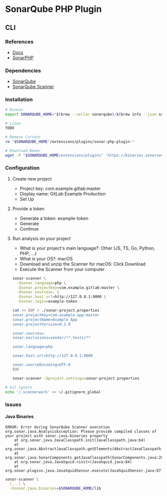 # SonarQube PHP Plugin

<!--
https://github.com/ivan-berezhnov/symfony_3/blob/master/sonar-project.properties

https://github.com/curlybracket-nl/sonarqube-scanner
https://blog.e-zest.com/how-to-test-php-code-quality-using-sonarqube
https://stackoverflow.com/questions/45421333/jenkins-pipeline-job-build
https://pt.slideshare.net/up1/03-sonar

https://www.youtube.com/watch?v=7xjgDPzl128
https://phpmetrics.org/
https://blog.setapp.pl/gitlab-integration-tutorial/
https://blog.setapp.pl/how-to-use-sonarscanner/
https://www.8ym8.com/340517.html

https://nullsweep.com/creating-a-secure-pipeline-jenkins-with-sonarqube-and-dependencycheck/
https://jenkins.io/blog/2017/04/18/continuousdelivery-devops-sonarqube/
https://geekalicious.pt/pt/continuous-integration/analisar-projeto-php-laravel-5-multilingua-com-sonarqube/
https://dzone.com/articles/sonarqube-scanning-in-15-minutes-2
https://github.com/rogervila/php-sonarqube-scanner-test
https://imasters.com.br/back-end/configurando-sonarqube-e-phpstorm
https://dev.to/jeromegamez/continuous-php-code-quality-with-sonarcloud-276i
https://www.jeffgeerling.com/blogs/jeff-geerling/ci-deployments-code-analysis-drupal-php
-->

## CLI

### References

- [Docs](https://docs.sonarqube.org/latest/analysis/languages/php/)
- [SonarPHP](https://github.com/SonarSource/sonar-php)

### Dependencies

- [SonarQube](/sonarqube.md)
- [SonarQube Scanner](/sonar-scanner.md)

### Installation

```sh
# Darwin
export SONARQUBE_HOME="$(brew --cellar sonarqube)/$(brew info --json sonarqube | jq -r '.[0].installed[0].version')/libexec"

# Linux
TODO

# Remove Current
rm "$SONARQUBE_HOME"/extensions/plugins/sonar-php-plugin-*

# Download Newer
wget -P "$SONARQUBE_HOME/extensions/plugins" 'https://binaries.sonarsource.com/Distribution/sonar-php-plugin/sonar-php-plugin-3.3.0.5166.jar'
```

### Configuration

1. Create new project
   - Project key: com.example.gitlab:master
   - Display name: GitLab Example Production
   - Set Up
2. Provide a token
   - Generate a token: example-token
   - Generate
   - Continue
3. Run analysis on your project
   - What is your project's main language?: Other (JS, TS, Go, Python, PHP, ...)
   - What is your OS?: macOS
   - Download and unzip the Scanner for macOS: Click Download
   - Execute the Scanner from your computer

   ```sh
   sonar-scanner \
     -Dsonar.language=php \
     -Dsonar.projectKey=com.example.gitlab:master \
     -Dsonar.sources=. \
     -Dsonar.host.url=http://127.0.0.1:9000 \
     -Dsonar.login=example-token
   ```

   ```sh
   cat << EOF > ./sonar-project.properties
   sonar.projectKey=com.example.app:master
   sonar.projectName=Example App
   sonar.projectVersion=0.1.0

   sonar.sources=.
   sonar.exclusions=vendor/**,tests/**

   sonar.language=php

   sonar.host.url=http://127.0.0.1:9000

   sonar.sourceEncoding=UTF-8
   EOF
   ```

   ```sh
   sonar-scanner -Dproject.settings=sonar-project.properties
   ```

```sh
# Git ignore
echo '/.scannerwork' >> ~/.gitignore_global
```

### Issues

#### Java Binaries

```log
ERROR: Error during SonarQube Scanner execution
org.sonar.java.AnalysisException: Please provide compiled classes of your project with sonar.java.binaries property
	at org.sonar.java.JavaClasspath.init(JavaClasspath.java:64)
	at org.sonar.java.AbstractJavaClasspath.getElements(AbstractJavaClasspath.java:280)
	at org.sonar.java.SonarComponents.getJavaClasspath(SonarComponents.java:209)
	at org.sonar.java.JavaSquid.<init>(JavaSquid.java:84)
	at org.sonar.plugins.java.JavaSquidSensor.execute(JavaSquidSensor.java:87)
```

```sh
sonar-scanner \
  [...] \
  -Dsonar.java.binaries=$SONARQUBE_HOME/lib
```
